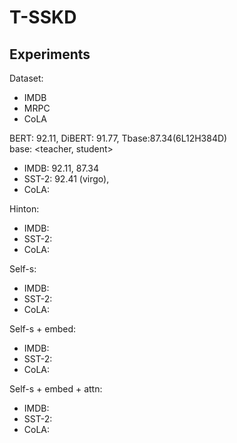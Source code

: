 # T-SSKD

## Experiments
Dataset:
- IMDB 
- MRPC
- CoLA

BERT: 92.11, DiBERT: 91.77, Tbase:87.34(6L12H384D) <br>
base: 
<teacher, student>
- IMDB: 92.11, 87.34
- SST-2: 92.41 (virgo),
- CoLA: 

Hinton:
- IMDB: 
- SST-2:
- CoLA:

Self-s:
- IMDB: 
- SST-2:
- CoLA:

Self-s + embed:
- IMDB:
- SST-2:
- CoLA:

Self-s + embed + attn:
- IMDB:
- SST-2:
- CoLA:
